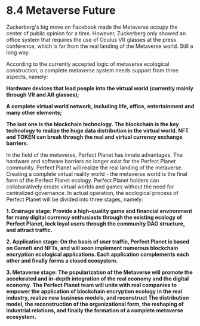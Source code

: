 # 8.4 Metaverse Future

Zuckerberg's big move on Facebook made the Metaverse occupy the center of public opinion for a time. However, Zuckerberg only showed an office system that requires the use of Oculus VR glasses at the press conference, which is far from the real landing of the Metaverse world. Still a long way.

According to the currently accepted logic of metaverse ecological construction, a complete metaverse system needs support from three aspects, namely:

**Hardware devices that lead people into the virtual world (currently mainly through VR and AR glasses);**

**A complete virtual world network, including life, office, entertainment and many other elements;**

**The last one is the blockchain technology. The blockchain is the key technology to realize the huge data distribution in the virtual world. NFT and TOKEN can break through the real and virtual currency exchange barriers.**

In the field of the metaverse, Perfect Planet has innate advantages. The hardware and software barriers no longer exist for the Perfect Planet community. Perfect Planet will realize the real landing of the metaverse. Creating a complete virtual reality world - the metaverse world is the final form of the Perfect Planet ecology. Perfect Planet holders can collaboratively create virtual worlds and games without the need for centralized governance. In actual operation, the ecological process of Perfect Planet will be divided into three stages, namely:

**1. Drainage stage: Provide a high-quality game and financial environment for many digital currency enthusiasts through the existing ecology of Perfect Planet, lock loyal users through the community DAO structure, and attract traffic.**

**2. Application stage: On the basis of user traffic, Perfect Planet is based on Gamefi and NFTs, and will soon implement numerous blockchain encryption ecological applications. Each application complements each other and finally forms a closed ecosystem.**

**3. Metaverse stage: The popularization of the Metaverse will promote the accelerated and in-depth integration of the real economy and the digital economy. The Perfect Planet team will unite with real companies to empower the application of blockchain encryption ecology in the real industry, realize new business models, and reconstruct The distribution model, the reconstruction of the organizational form, the reshaping of industrial relations, and finally the formation of a complete metaverse ecosystem.**
